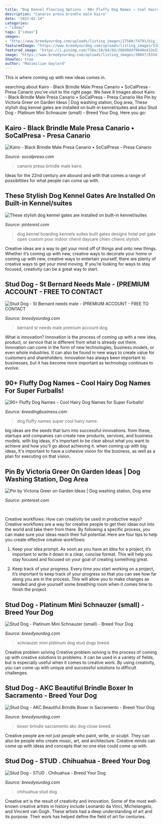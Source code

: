```yaml
---
title: "Dog Kennel Flooring Options - 90+ Fluffy Dog Names – Cool Hairy Dog Names For Super Furballs!"
description: "Canario presa brindle male kairo"
date: "2023-01-14"
categories:
- "ideas"
tags: ["ideas"]
images:
- "http://www.breedyourdog.com/uploads/listing_images/27580/74791/big_IMG_7065.JPG"
featuredImage: "https://www.breedyourdog.com/uploads/listing_images/31005/86614/big_IMG_0909_1_.JPG"
featured_image: "https://i.pinimg.com/736x/20/84/0d/20840ddf9840e432e524db2f0af45707--dog-shower-dogs-and-kids.jpg"
image: "https://www.breedyourdog.com/uploads/listing_images/30047/83341/big_IMG_20171022_040112.jpg"
ShowToc: true
author: "Maximilian Gaylord"
---
```



This is where coming up with new ideas comes in.

	

		
searching about Kairo - Black Brindle Male Presa Canario • SoCalPresa - Presa Canario you've visit to the right page. We have 8 Images about Kairo - Black Brindle Male Presa Canario • SoCalPresa - Presa Canario like Pin by Victoria Greer on Garden Ideas | Dog washing station, Dog area, These stylish dog kennel gates are installed on built-in kennel/suites and also Stud Dog - Platinum Mini Schnauzer (small) - Breed Your Dog. Here you go:
		
    
## Kairo - Black Brindle Male Presa Canario • SoCalPresa - Presa Canario

<img loading=lazy src="https://socalpresa.com/wp-content/uploads/2020/03/SoCalPresa-Kairo-6405516.jpg" onerror="this.onerror=null;this.src='https://tse2.mm.bing.net/th?id=OIP.jKY_gpvdKWoS2OmPNyG16wHaJQ&amp;pid=15.1';" alt="Kairo - Black Brindle Male Presa Canario • SoCalPresa - Presa Canario">

_Source: socalpresa.com_

>canario presa brindle male kairo. 

	

Ideas for the 22nd century are abound and with that comes a range of possibilities for what people can come up with.

    
## These Stylish Dog Kennel Gates Are Installed On Built-in Kennel/suites

<img loading=lazy src="https://i.pinimg.com/736x/42/f9/d4/42f9d4dc17b5d40296673bec0434f8a1.jpg" onerror="this.onerror=null;this.src='https://tse4.mm.bing.net/th?id=OIP.Qjszry3P7a6onBTvBRDcHAHaFj&amp;pid=15.1';" alt="These stylish dog kennel gates are installed on built-in kennel/suites">

_Source: pinterest.com_

>dog kennel boarding kennels suites built gates designs hotel pet gate open custom pour indoor chenil daycare chien chiens stylish. 

	

Creative ideas are a way to get your mind off of things and onto new things. Whether it’s coming up with new, creative ways to decorate your home or coming up with new, creative ways to entertain yourself, there are plenty of creative ways to get your mind moving. If you’re looking for ways to stay focused, creativity can be a great way to start.

    
## Stud Dog - St Bernard Needs Male - (PREMIUM ACCOUNT - FREE TO CONTACT

<img loading=lazy src="https://www.breedyourdog.com/uploads/listing_images/30047/83341/big_IMG_20171022_040112.jpg" onerror="this.onerror=null;this.src='https://tse2.mm.bing.net/th?id=OIP.kpEEUAASR-CPNvWe4m2J_QHaJ4&amp;pid=15.1';" alt="Stud Dog - St Bernard needs male - (PREMIUM ACCOUNT - FREE TO CONTACT">

_Source: breedyourdog.com_

>bernard st needs male premium account dog. 

	

What is innovation?
Innovation is the process of coming up with a new idea, product, or service that is different from what is already out there. Innovation can come in the form of new technologies, business models, or even whole industries. It can also be found in new ways to create value for customers and shareholders. Innovation has always been important to businesses, but it has become more important as technology continues to evolve.

    
## 90+ Fluffy Dog Names – Cool Hairy Dog Names For Super Furballs!

<img loading=lazy src="https://breedingbusiness.com/wp-content/uploads/2020/02/fluffy-dog-names.jpg" onerror="this.onerror=null;this.src='https://tse4.mm.bing.net/th?id=OIP.fyqpmIR4IJzKRf73bhF4ugHaEX&amp;pid=15.1';" alt="90+ Fluffy Dog Names – Cool Hairy Dog Names for Super Furballs!">

_Source: breedingbusiness.com_

>dog fluffy names super cool hairy name. 

	

big ideas are the seeds that turn into successful innovations. from these, startups and companies can create new products, services, and business models. with big ideas, it's important to be clear about what you want to achieve and how you'll go about achieving it. when coming up with big ideas, it's important to have a cohesive vision for the business, as well as a plan for executing on that vision.

    
## Pin By Victoria Greer On Garden Ideas | Dog Washing Station, Dog Area

<img loading=lazy src="https://i.pinimg.com/736x/20/84/0d/20840ddf9840e432e524db2f0af45707--dog-shower-dogs-and-kids.jpg" onerror="this.onerror=null;this.src='https://tse3.mm.bing.net/th?id=OIP.J3Lpd0lAbQ14qiWtHPE28AHaNK&amp;pid=15.1';" alt="Pin by Victoria Greer on Garden Ideas | Dog washing station, Dog area">

_Source: pinterest.com_

>. 

	

Creative workflows: How can creativity be used in productive ways?
Creative workflows are a way for creative people to get their ideas out into the world and take them from there. By following a specific process, you can make sure your ideas reach their full potential. Here are four tips to help you create effective creative workflows:
1. Keep your idea prompt. As soon as you have an idea for a project, it’s important to write it down in a clear, concise format. This will help you stay focused and focused on your goal of creating something great.

2. Keep track of your progress. Every time you start working on a project, it’s important to keep track of your progress so that you can see how far along you are in the process. This will allow you to make changes as needed and give yourself some breathing room when it comes time to finish the project.


    
## Stud Dog - Platinum Mini Schnauzer (small) - Breed Your Dog

<img loading=lazy src="http://www.breedyourdog.com/uploads/listing_images/27580/74791/big_IMG_7065.JPG" onerror="this.onerror=null;this.src='https://tse1.mm.bing.net/th?id=OIP.WfZD9LAqonh0IvTSiFtsWAHaJ4&amp;pid=15.1';" alt="Stud Dog - Platinum Mini Schnauzer (small) - Breed Your Dog">

_Source: breedyourdog.com_

>schnauzer mini platinum dog stud dogs breed. 

	

Creative problem solving
Creative problem solving is the process of coming up with creative solutions to problems. It can be used in a variety of fields, but is especially useful when it comes to creative work. By using creativity, you can come up with unique and successful solutions to difficult challenges.

    
## Stud Dog - AKC Beautiful Brindle Boxer In Sacramento - Breed Your Dog

<img loading=lazy src="https://www.breedyourdog.com/uploads/listing_images/31005/86614/big_IMG_0909_1_.JPG" onerror="this.onerror=null;this.src='https://tse4.mm.bing.net/th?id=OIP.LB4f11xJ5xoGd2l789fElwHaJ4&amp;pid=15.1';" alt="Stud Dog - AKC Beautiful Brindle Boxer in Sacramento - Breed Your Dog">

_Source: breedyourdog.com_

>boxer brindle sacramento akc dog close breed. 

	

Creative people are not just people who paint, write, or sculpt. They can also be people who create music, art, and architecture. Creative minds can come up with ideas and concepts that no one else could come up with.

    
## Stud Dog - STUD . Chihuahua - Breed Your Dog

<img loading=lazy src="https://www.breedyourdog.com/uploads/listing_images/42943/115837/big_listing_image_1595904625_1.jpg" onerror="this.onerror=null;this.src='https://tse3.mm.bing.net/th?id=OIP.fPZ7cBBM79Vb3H65CKIQ0wHaK-&amp;pid=15.1';" alt="Stud Dog - STUD . Chihuahua - Breed Your Dog">

_Source: breedyourdog.com_

>chihuahua stud dog. 

	

Creative art is the result of creativity and innovation. Some of the most well-known creative artists in history include Leonardo da Vinci, Michelangelo, and Vincent van Gogh. These artists had a deep understanding of art and its purpose. Their work has helped define the field of art for centuries.

